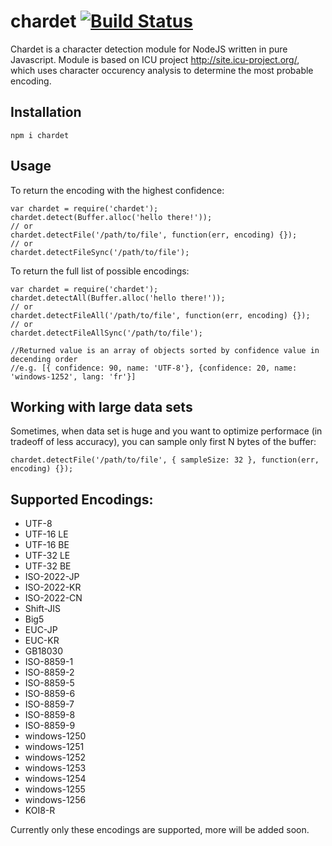 chardet [![Build Status](https://travis-ci.org/runk/node-chardet.png)](https://travis-ci.org/runk/node-chardet)
===============================================================================================================

Chardet is a character detection module for NodeJS written in pure Javascript. Module is based on ICU project http://site.icu-project.org/, which uses character occurency analysis to determine the most probable encoding.

Installation
------------

    npm i chardet

Usage
-----

To return the encoding with the highest confidence:

    var chardet = require('chardet');
    chardet.detect(Buffer.alloc('hello there!'));
    // or
    chardet.detectFile('/path/to/file', function(err, encoding) {});
    // or
    chardet.detectFileSync('/path/to/file');

To return the full list of possible encodings:

    var chardet = require('chardet');
    chardet.detectAll(Buffer.alloc('hello there!'));
    // or
    chardet.detectFileAll('/path/to/file', function(err, encoding) {});
    // or
    chardet.detectFileAllSync('/path/to/file');

    //Returned value is an array of objects sorted by confidence value in decending order
    //e.g. [{ confidence: 90, name: 'UTF-8'}, {confidence: 20, name: 'windows-1252', lang: 'fr'}]

Working with large data sets
----------------------------

Sometimes, when data set is huge and you want to optimize performace (in tradeoff of less accuracy), you can sample only first N bytes of the buffer:

    chardet.detectFile('/path/to/file', { sampleSize: 32 }, function(err, encoding) {});

Supported Encodings:
--------------------

-   UTF-8
-   UTF-16 LE
-   UTF-16 BE
-   UTF-32 LE
-   UTF-32 BE
-   ISO-2022-JP
-   ISO-2022-KR
-   ISO-2022-CN
-   Shift-JIS
-   Big5
-   EUC-JP
-   EUC-KR
-   GB18030
-   ISO-8859-1
-   ISO-8859-2
-   ISO-8859-5
-   ISO-8859-6
-   ISO-8859-7
-   ISO-8859-8
-   ISO-8859-9
-   windows-1250
-   windows-1251
-   windows-1252
-   windows-1253
-   windows-1254
-   windows-1255
-   windows-1256
-   KOI8-R

Currently only these encodings are supported, more will be added soon.
